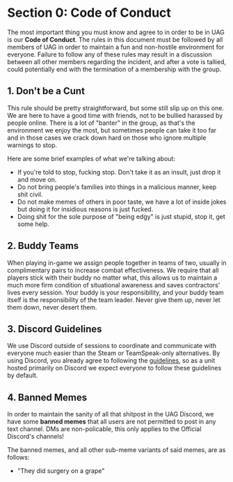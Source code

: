 # Section 0: Code of Conduct

The most important thing you must know and agree to in order to be in UAG is our **Code of Conduct**. The rules in this document must be followed by all members of UAG in order to maintain a fun and non-hostile environment for everyone. Failure to follow any of these rules may result in a discussion between all other members regarding the incident, and after a vote is tallied, could potentially end with the termination of a membership with the group.

## 1. Don't be a Cunt

This rule should be pretty straightforward, but some still slip up on this one. We are here to have a good time with friends, not to be bullied harassed by people online. There is a lot of "banter" in the group, as that's the environment we enjoy the most, but sometimes people can take it too far and in those cases we crack down hard on those who ignore multiple warnings to stop.

Here are some brief examples of what we're talking about:

- If you're told to stop, fucking stop. Don't take it as an insult, just drop it and move on.
- Do not bring people's families into things in a malicious manner, keep shit civil.
- Do not make memes of others in poor taste, we have a lot of inside jokes but doing it for insidious reasons is just fucked.
- Doing shit for the sole purpose of "being edgy" is just stupid, stop it, get some help.

## 2. Buddy Teams

When playing in-game we assign people together in teams of two, usually in complimentary pairs to increase combat effectiveness. We require that all players stick with their buddy no matter what, this allows us to maintain a much more firm condition of situational awareness and saves contractors' lives every session. Your buddy is your responsibility, and your buddy team itself is the responsibility of the team leader. Never give them up, never let them down, never desert them.

## 3. Discord Guidelines

We use Discord outside of sessions to coordinate and communicate with everyone much easier than the Steam or TeamSpeak-only alternatives. By using Discord, you already agree to following the [guidelines](https://discordapp.com/guidelines), so as a unit hosted primarily on Discord we expect everyone to follow these guidelines by default.

## 4. Banned Memes

In order to maintain the sanity of all that shitpost in the UAG Discord, we have some **banned memes** that all users are not permitted to post in any text channel. DMs are non-policable, this only applies to the Official Discord's channels!

The banned memes, and all other sub-meme variants of said memes, are as follows:

- "They did surgery on a grape"
